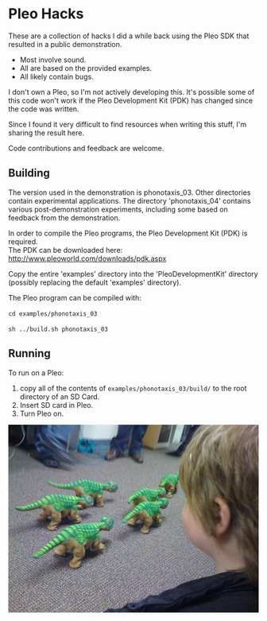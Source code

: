 Pleo Hacks
==========

These are a collection of hacks I did a while back using the Pleo SDK that resulted in a public demonstration.  

* Most involve sound.
* All are based on the provided examples.
* All likely contain bugs.

I don't own a Pleo, so I'm not actively developing this.  It's possible some of this code won't work if the Pleo Development Kit (PDK) has changed since the code was written.

Since I found it very difficult to find resources when writing this stuff, I'm sharing the result here.

Code contributions and feedback are welcome.

Building
--------
The version used in the demonstration is phonotaxis_03.
Other directories contain experimental applications.
The directory 'phonotaxis_04' contains various post-demonstration experiments, 
including some based on feedback from the demonstration.

In order to compile the Pleo programs, the Pleo Development Kit (PDK) is required.  
The PDK can be downloaded here: http://www.pleoworld.com/downloads/pdk.aspx

Copy the entire 'examples' directory into the 'PleoDevelopmentKit' directory 
(possibly replacing the default 'examples' directory).

The Pleo program can be compiled with:

`cd examples/phonotaxis_03`

`sh ../build.sh phonotaxis_03`


Running
-------
To run on a Pleo:
1. copy all of the contents of `examples/phonotaxis_03/build/` to the root directory of an SD Card.
2. Insert SD card in Pleo.
3. Turn Pleo on.


![Pleos hording](pleo_hord.jpg "Pleo hord")



